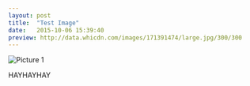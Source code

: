 ```yaml
---
layout: post
title:  "Test Image"
date:   2015-10-06 15:39:40
preview: http://data.whicdn.com/images/171391474/large.jpg/300/300
---
```


![Picture 1](http://data.whicdn.com/images/171391474/large.jpg/800/600)

HAYHAYHAY
